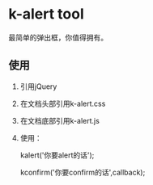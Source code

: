 # k-alert tool

最简单的弹出框，你值得拥有。

## 使用

1. 引用jQuery
2. 在文档头部引用k-alert.css
3. 在文档底部引用k-alert.js
4. 使用：

    kalert('你要alert的话');

    kconfirm('你要confirm的话',callback);
